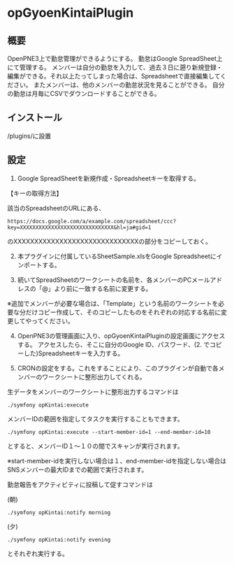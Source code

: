 opGyoenKintaiPlugin
===================

## 概要
OpenPNE3上で勤怠管理ができるようにする。
勤怠はGoogle SpreadSheet上にて管理する。
メンバーは自分の勤怠を入力して、過去３日に遡り新規登録・編集ができる。それ以上たってしまった場合は、Spreadsheetで直接編集してください。
またメンバーは、他のメンバーの勤怠状況を見ることができる。
自分の勤怠は月毎にCSVでダウンロードすることができる。

## インストール
/plugins/に設置

## 設定
1. Google SpreadSheetを新規作成・Spreadsheetキーを取得する。

【キーの取得方法】 

該当のSpreadsheetのURLにある、

    https://docs.google.com/a/example.com/spreadsheet/ccc?key=XXXXXXXXXXXXXXXXXXXXXXXXXXXXXX&hl=ja#gid=1

のXXXXXXXXXXXXXXXXXXXXXXXXXXXXXXの部分をコピーしておく。

2. 本プラグインに付属しているSheetSample.xlsをGoogle Spreadsheetにインポートする。

3. 続いてSpreadSheetのワークシートの名前を、各メンバーのPCメールアドレスの「@」より前に一致する名前に変更する。

※追加でメンバーが必要な場合は、「Template」という名前のワークシートを必要な分だけコピー作成して、そのコピーしたものをそれぞれの対応する名前に変更してやってください。

4. OpenPNE3の管理画面に入り、opGyoenKintaiPluginの設定画面にアクセスする。
アクセスしたら、そこに自分のGoogle ID、パスワード、(2. でコピーした)Spreadsheetキーを入力する。

5. CRONの設定をする。これをすることにより、このプラグインが自動で各メンバーのワークシートに整形出力してくれる。

生データをメンバーのワークシートに整形出力するコマンドは

    ./symfony opKintai:execute

メンバーIDの範囲を指定してタスクを実行することもできます。
 
    ./symfony opKintai:execute --start-member-id=1 --end-member-id=10

とすると、メンバーID１〜１０の間でスキャンが実行されます。

※start-member-idを実行しない場合は１、end-member-idを指定しない場合はSNSメンバーの最大IDまでの範囲で実行されます。

勤怠報告をアクティビティに投稿して促すコマンドは

(朝)

    ./symfony opKintai:notify morning

(夕)

    ./symfony opKintai:notify evening

とそれぞれ実行する。

